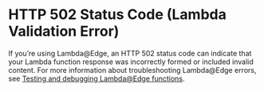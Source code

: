 # HTTP 502 Status Code \(Lambda Validation Error\)<a name="http-502-lambda-validation-error"></a>

If you’re using Lambda@Edge, an HTTP 502 status code can indicate that your Lambda function response was incorrectly formed or included invalid content\. For more information about troubleshooting Lambda@Edge errors, see [Testing and debugging Lambda@Edge functions](lambda-edge-testing-debugging.md)\.